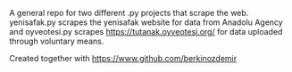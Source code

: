 A general repo for two different .py projects that scrape the web. yenisafak.py scrapes the yenisafak website for data from Anadolu Agency and oyveotesi.py scrapes https://tutanak.oyveotesi.org/ for data uploaded through voluntary means.


Created together with https://www.github.com/berkinozdemir
